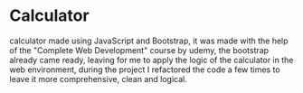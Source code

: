 # Calculator
calculator made using JavaScript and Bootstrap, it was made with the help of the "Complete Web Development" course by udemy, the bootstrap already came ready, leaving for me to apply the logic of the calculator in the web environment, during the project I refactored the code a few times to leave it more comprehensive, clean and logical.
